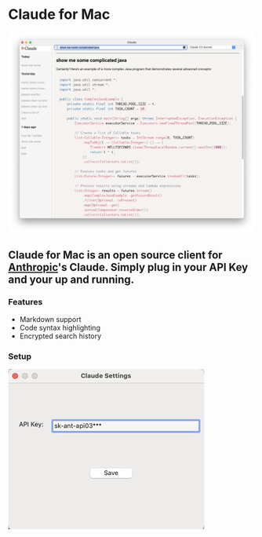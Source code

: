# Claude for Mac

   ![Desktop](https://github.com/tullytim/claude-mac/blob/main/imgs/desktop2.png)


## Claude for Mac is an open source client for [Anthropic](https://claude.ai)'s Claude. Simply plug in your API Key and your up and running.

### Features
   * Markdown support
   * Code syntax highlighting
   * Encrypted search history

### Setup

   ![Setup](https://github.com/tullytim/claude-mac/blob/main/imgs/settings.png)

